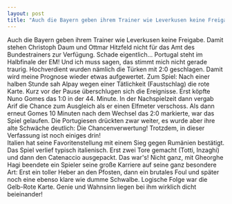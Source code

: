 ```yaml
---
layout: post
title: "Auch die Bayern geben ihrem Trainer wie Leverkusen keine Freigabe."
---
```


Auch die Bayern geben ihrem Trainer wie Leverkusen keine Freigabe. Damit stehen Christoph Daum und Ottmar Hitzfeld nicht für das Amt des Bundestrainers zur Verfügung. Schade eigentlich... Portugal steht im Halbfinale der EM! Und ich muss sagen, das stimmt mich nicht gerade traurig. Hochverdient wurden nämlich die Türken mit 2:0 geschlagen. Damit wird meine Prognose wieder etwas aufgewertet. Zum Spiel: Nach einer halben Stunde sah Alpay wegen einer Tätlichkeit (Faustschlag) die rote Karte. Kurz vor der Pause überschlugen sich die Ereignisse. Erst köpfte Nuno Gomes das 1:0 in der 44. Minute. In der Nachspielzeit dann vergab Arif die Chance zum Ausgleich als er einen Elfmeter verschoss. Als dann erneut Gomes 10 Minuten nach dem Wechsel das 2:0 markierte, war das Spiel gelaufen. Die Portugiesen drückten zwar weiter, es wurde aber ihre alte Schwäche deutlich: Die Chancenverwertung! Trotzdem, in dieser Verfassung ist noch einiges drin!  
Italien hat seine Favoritenstellung mit einem Sieg gegen Rumänien bestätigt. Das Spiel verlief typisch italienisch. Erst zwei Tore gemacht (Totti, Inzaghi) und dann den Catenaccio ausgepackt. Das war's! Nicht ganz, mit Gheorghe Hagi beendete ein Spieler seine große Karriere auf seine ganz besondere Art: Erst ein toller Heber an den Pfosten, dann ein brutales Foul und später noch eine ebenso klare wie dumme Schwalbe. Logische Folge war die Gelb-Rote Karte. Genie und Wahnsinn liegen bei ihm wirklich dicht beieinander!

